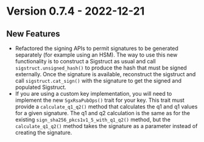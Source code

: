 # Version 0.7.4 - 2022-12-21

## New Features
- Refactored the signing APIs to permit signatures to be generated separately (for example using an HSM).
  The way to use this new functionality is to construct a Sigstruct as usual and call
  `sigstruct.unsigned_hash()` to produce the hash that must be signed externally. Once the signature is
  available, reconstruct the sigstruct and call `sigstruct.cat_sign()` with the signature to get the signed
  and populated Sigstruct.
- If you are using a custom key implementation, you will need to implement the new `SgxRsaPubOps()`
  trait for your key. This trait must provide a `calculate_q1_q2()` method that calculates the q1 and q1
  values for a given signature. The q1 and q2 calculation is the same as for the existing
  `sign_sha256_pkcs1v1_5_with_q1_q2()` method, but the `calculate_q1_q2()` method takes the signature
  as a parameter instead of creating the signature.


